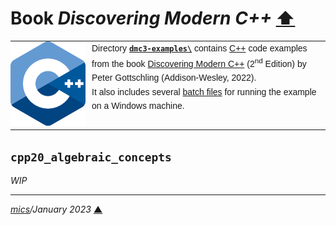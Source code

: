 # <span id="top">Book <i>Discovering Modern C++</i></span> <span style="size:30%;"><a href="../README.md">⬆</a></span>

<table style="font-family:Helvetica,Arial;font-size:14px;line-height:1.6;">
  <tr>
  <td style="border:0;padding:0 10px 0 0;min-width:120px;">
    <a href="https://isocpp.org/" rel="external"><img src="../docs/images/cpp_logo.png" width="120" alt="C++ project"/></a>
  </td>
  <td style="border:0;padding:0;vertical-align:text-top;">
    Directory <a href="."><strong><code>dmc3-examples\</code></strong></a> contains <a href="https://isocpp.org/" alt="C++">C++</a> code examples from the book <a href="https://github.com/petergottschling/dmc3" rel="external">Discovering Modern C++</a> (2<sup>nd</sup> Edition) by Peter Gottschling (Addison-Wesley, 2022).<br/>
  It also includes several <a href="https://en.wikibooks.org/wiki/Windows_Batch_Scripting" rel="external">batch files</a> for running the example on a Windows machine.
  </td>
  </tr>
</table>

## <span id="cpp20_algebraic_concepts">`cpp20_algebraic_concepts`</span>

*WIP*

***

*[mics](https://lampwww.epfl.ch/~michelou/)/January 2023* [**&#9650;**](#top)
<span id="bottom">&nbsp;</span>

<!-- href links -->
